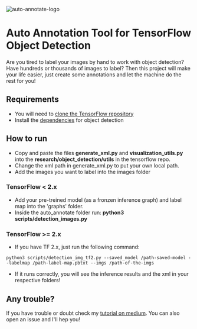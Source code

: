 ![auto-annotate-logo](https://raw.githubusercontent.com/Lucs1590/auto_annotate/master/images/logo.png)
# Auto Annotation Tool for TensorFlow Object Detection

Are you tired to label your images by hand to work with object detection? Have hundreds or thousands of images to label? Then this project will make your life easier, just create some annotations and let the machine do the rest for you!

## Requirements
- You will need to [clone the TensorFlow repository](https://github.com/tensorflow/models)
- Install the [dependencies](https://tensorflow-object-detection-api-tutorial.readthedocs.io/en/tensorflow-1.14/install.html) for object detection

## How to run
- Copy and paste the files **generate_xml.py** and **visualization_utils.py** into the **research/object_detection/utils** in the tensorflow repo.
- Change the xml path in generate_xml.py to put your own local path.
- Add the images you want to label into the images folder

### TensorFlow < 2.x
- Add your pre-treined model (as a fronzen inference graph) and label map into the 'graphs' folder.
- Inside the auto_annotate folder run: **python3 scripts/detection_images.py**
### TensorFlow >= 2.x
- If you have TF 2.x, just run the following command:
```
python3 scripts/detection_img_tf2.py --saved_model /path-saved-model --labelmap /path-label-map.pbtxt --imgs /path-of-the-imgs
```

- If it runs correctly, you will see the inference results and the xml in your respective folders!

## Any trouble?
If you have trouble or doubt check my [tutorial on medium](https://medium.com/@alvaroleandrocavalcante/auto-annotate-images-for-tensorflow-object-detection-19b59f31c4d9?sk=0a189a8af4874462c1977c6f6738d759). You can also open an issue and I'll hep you!
